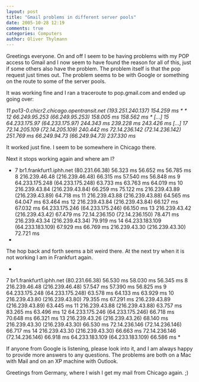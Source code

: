 ```yaml
---
layout: post
title: "Gmail problems in different server pools"
date: 2005-10-28 12:19
comments: true
categories: Computers
author: Oliver Thylmann
---
```




Greetings everyone. On and off I seem to be having problems with my POP access to Gmail and I now seem to have found the reason for all of this, just if some others also have the problem. The problem itself is that the pop request just times out. The problem seems to be with Google or something on the route to some of the server pools. 

It was working fine and I ran a traceroute to pop.gmail.com and ended up going over:

*11  po13-0.chicr2.chicago.opentransit.net (193.251.240.137)  154.259 ms * *
12  66.249.95.253 (66.249.95.253)  158.005 ms  158.562 ms *
[...]
15  64.233.175.97 (64.233.175.97)  244.343 ms  239.228 ms  243.426 ms
[...]
17  72.14.205.109 (72.14.205.109)  240.442 ms 72.14.236.142 (72.14.236.142)  251.769 ms 66.249.94.73 (66.249.94.73)  237.330 ms*

It worked just fine. I seem to be somewhere in Chicago there. 

Next it stops working again and where am I? 

* 7  br1.frankfurt1.iphh.net (80.231.66.38)  56.323 ms  56.652 ms  56.785 ms
 8  216.239.46.48 (216.239.46.48)  66.315 ms  57.540 ms  56.848 ms
 9  64.233.175.248 (64.233.175.248)  63.733 ms  63.763 ms  64.019 ms
10  216.239.43.84 (216.239.43.84)  66.259 ms  75.122 ms 216.239.43.89 (216.239.43.89)  64.718 ms
11  216.239.43.88 (216.239.43.88)  64.565 ms  64.047 ms  63.464 ms
12  216.239.43.84 (216.239.43.84)  66.127 ms  67.032 ms 64.233.175.246 (64.233.175.246)  66.150 ms
13  216.239.43.42 (216.239.43.42)  67.479 ms 72.14.236.150 (72.14.236.150)  78.471 ms 216.239.43.34 (216.239.43.34)  79.919 ms
14  64.233.183.109 (64.233.183.109)  67.929 ms  66.769 ms 216.239.43.30 (216.239.43.30)  72.721 ms
*

The hop back and forth seems a bit weird there. At the next try when it is not working I am in Frankfurt again.

*
7  br1.frankfurt1.iphh.net (80.231.66.38)  56.530 ms  58.030 ms  56.345 ms
 8  216.239.46.48 (216.239.46.48)  57.547 ms  57.390 ms  56.825 ms
 9  64.233.175.248 (64.233.175.248)  63.578 ms  64.133 ms  63.929 ms
10  216.239.43.80 (216.239.43.80)  79.355 ms  67.291 ms 216.239.43.89 (216.239.43.89)  63.445 ms
11  216.239.43.88 (216.239.43.88)  63.757 ms  83.265 ms  63.496 ms
12  64.233.175.246 (64.233.175.246)  66.718 ms  70.648 ms  66.321 ms
13  216.239.43.26 (216.239.43.26)  68.140 ms 216.239.43.30 (216.239.43.30)  66.530 ms 72.14.236.146 (72.14.236.146)  66.717 ms
14  216.239.43.30 (216.239.43.30)  66.663 ms 72.14.236.146 (72.14.236.146)  66.918 ms 64.233.183.109 (64.233.183.109)  66.586 ms
*

If anyone from Google is listening, please look into it, and I am always happy to provide more answers to any questions. The problems are both on a Mac with Mail and on an XP machine with Outlook.

Greetings from Germany, where I wish I get my mail from Chicago again. ;)


